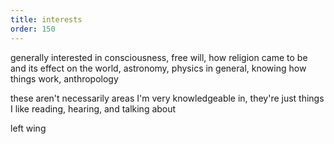 ```yaml
---
title: interests
order: 150
---
```


generally interested in consciousness, free will, how religion came to be and its effect on the world, astronomy, physics in general, knowing how things work, anthropology

these aren't necessarily areas I'm very knowledgeable in, they're just things I like reading, hearing, and talking about 

left wing
